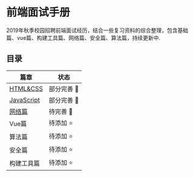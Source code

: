 # 前端面试手册
2019年秋季校园招聘前端面试经历，结合一些复习资料的综合整理，包含基础篇、vue篇、构建工具篇、网络篇、安全篇、算法篇，持续更新中.
## 目录

| 篇章 | 状态 |
| --- | --- |
| [HTML&CSS](https://github.com/okaychen/FE-Interview-Questions/blob/master/interview/foundation/basis.md) | 部分完善 :star2: |
| [JavaScript](https://github.com/okaychen/FE-Interview-Questions/blob/master/interview/foundation/JavaScript.md) | 部分完善 :star2: |
| [网络篇](https://github.com/okaychen/FE-Interview-Questions/blob/master/interview/advanced/network.md)   | 待完善 :dizzy: |
| Vue篇 | 待添加 :star: |
| 算法篇   | 待添加 :star: |
| 安全篇   | 待添加 :star: |
| 构建工具篇   | 待添加 :star: |
